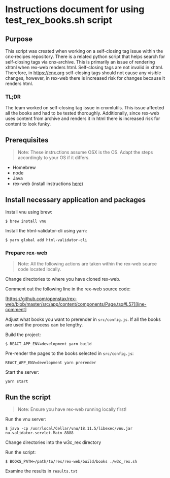# Instructions document for using test_rex_books.sh script

## Purpose

This script was created when working on a self-closing tag issue within the 
cnx-recipes repository. There is a related python script that helps search for
self-closing tags via cnx-archive. This is primarily an issue of rendering xhtml
when rex-web renders html. Self-closing tags are not invalid in xhtml. 
Therefore, in https://cnx.org self-closing tags should not cause any visible 
changes, however, in rex-web there is increased risk for changes because it renders html.

### TL;DR

The team worked on self-closing tag issue in cnxmlutils. This issue affected all
the books and had to be tested thoroughly. Additionally, since rex-web uses 
content from archive and renders it in html there is increased risk for content to look funky.

## Prerequisites

> Note: These instructions assume OSX is the OS. Adapt the steps accordingly to your OS if it differs.

* Homebrew
* node
* Java
* rex-web (install instructions [here][rex-web])

## Install necessary application and packages

Install vnu using brew:

	$ brew install vnu

Install the html-validator-cli using yarn:

	$ yarn global add html-validator-cli

### Prepare rex-web

> Note: All the following actions are taken within the rex-web source code located locally.

Change directories to where you have cloned rex-web.

Comment out the following line in the rex-web source code:

[https://github.com/openstax/rex-web/blob/master/src/app/content/components/Page.tsx#L57][line-comment]

Adjust what books you want to prerender in `src/config.js`. If all the books are used the process can be lengthy.

Build the project:

	$ REACT_APP_ENV=development yarn build

Pre-render the pages to the books selected in `src/config.js`:

	REACT_APP_ENV=development yarn prerender

Start the server:

	yarn start

## Run the script

> Note: Ensure you have rex-web running locally first!

Run the vnu server:

	$ java -cp /usr/local/Cellar/vnu/18.11.5/libexec/vnu.jar nu.validator.servlet.Main 8888

Change directories into the w3c_rex directory

Run the script:

	$ BOOKS_PATH=/path/to/rex/rex-web/build/books ./w3c_rex.sh

Examine the results in `results.txt`

[rex-web]: https://github.com/openstax/rex-web
[line-comment]: https://github.com/openstax/rex-web/blob/master/src/app/content/components/Page.tsx#L57
